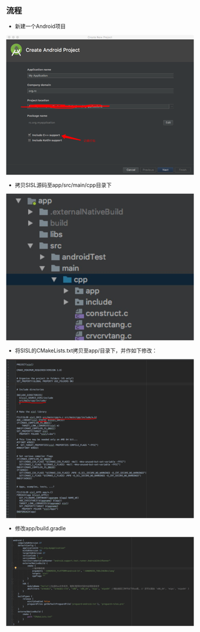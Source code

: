 ## 流程

- 新建一个Android项目

![新建项目](/pics/1.png)

- 拷贝SISL源码至app/src/main/cpp目录下

![拷贝源码](/pics/2.jpg)

- 将SISL的CMakeLists.txt拷贝至app/目录下，并作如下修改：

![修改CMakeList](/pics/3.png)

- 修改app/build.gradle

![修改build.gradle](/pics/4.png)
